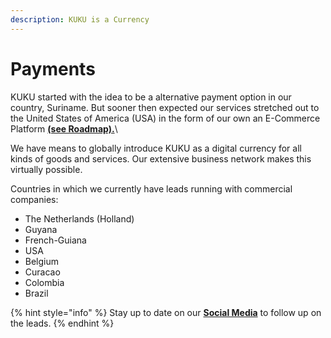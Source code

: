 ```yaml
---
description: KUKU is a Currency
---
```


# Payments

KUKU started with the idea to be a alternative payment option in our country, Suriname. But sooner then expected our services stretched out to the United States of America (USA) in the form of our own an E-Commerce Platform [**(see Roadmap).**](../../../about-us/roadmap-2022.md)\


We have means to globally introduce KUKU as a digital currency for all kinds of goods and services. Our extensive business network makes this virtually possible.

Countries in which we currently have leads running with commercial companies:

* The Netherlands (Holland)
* Guyana
* French-Guiana
* USA
* Belgium
* Curacao
* Colombia
* Brazil

{% hint style="info" %}
Stay up to date on our [**Social Media**](../../../about-us/social-links.md) to follow up on the leads.
{% endhint %}
